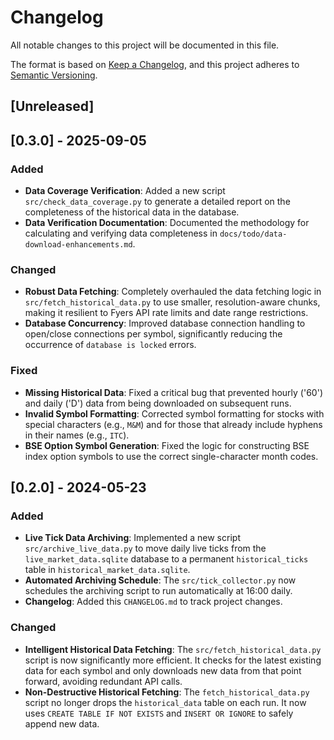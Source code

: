 # Changelog

All notable changes to this project will be documented in this file.

The format is based on [Keep a Changelog](https://keepachangelog.com/en/1.0.0/),
and this project adheres to [Semantic Versioning](https://semver.org/spec/v2.0.0.html).

## [Unreleased]

## [0.3.0] - 2025-09-05

### Added
-   **Data Coverage Verification**: Added a new script `src/check_data_coverage.py` to generate a detailed report on the completeness of the historical data in the database.
-   **Data Verification Documentation**: Documented the methodology for calculating and verifying data completeness in `docs/todo/data-download-enhancements.md`.

### Changed
-   **Robust Data Fetching**: Completely overhauled the data fetching logic in `src/fetch_historical_data.py` to use smaller, resolution-aware chunks, making it resilient to Fyers API rate limits and date range restrictions.
-   **Database Concurrency**: Improved database connection handling to open/close connections per symbol, significantly reducing the occurrence of `database is locked` errors.

### Fixed
-   **Missing Historical Data**: Fixed a critical bug that prevented hourly ('60') and daily ('D') data from being downloaded on subsequent runs.
-   **Invalid Symbol Formatting**: Corrected symbol formatting for stocks with special characters (e.g., `M&M`) and for those that already include hyphens in their names (e.g., `ITC`).
-   **BSE Option Symbol Generation**: Fixed the logic for constructing BSE index option symbols to use the correct single-character month codes.

## [0.2.0] - 2024-05-23

### Added
-   **Live Tick Data Archiving**: Implemented a new script `src/archive_live_data.py` to move daily live ticks from the `live_market_data.sqlite` database to a permanent `historical_ticks` table in `historical_market_data.sqlite`.
-   **Automated Archiving Schedule**: The `src/tick_collector.py` now schedules the archiving script to run automatically at 16:00 daily.
-   **Changelog**: Added this `CHANGELOG.md` to track project changes.

### Changed
-   **Intelligent Historical Data Fetching**: The `src/fetch_historical_data.py` script is now significantly more efficient. It checks for the latest existing data for each symbol and only downloads new data from that point forward, avoiding redundant API calls.
-   **Non-Destructive Historical Fetching**: The `fetch_historical_data.py` script no longer drops the `historical_data` table on each run. It now uses `CREATE TABLE IF NOT EXISTS` and `INSERT OR IGNORE` to safely append new data.
